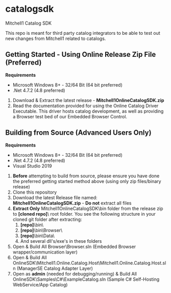 # catalogsdk
Mitchell1 Catalog SDK

This repo is meant for third party catalog integrators to be able to test out new changes from Mitchell1 related to catalogs.
## 


## Getting Started - Using Online Release Zip File (**Preferred**)

**Requirements**
* Microsoft Windows 8+ - 32/64 Bit (64 bit preferred)
* .Net 4.7.2 (4.8 preferred)

1. Download & Extract the latest release - **Mitchell1OnlineCatalogSDK.zip**
2. Read the documentation provided for using the Online Catalog Driver Executable. This driver hosts catalog development, as well as providing a Browser test bed of our Embedded Browser Control.

## Building from Source (**Advanced Users Only**)

**Requirements**
* Microsoft Windows 8+ - 32/64 Bit (64 bit preferred)
* .Net 4.7.2 (4.8 preferred)
* Visual Studio 2019

1. **Before** attempting to build from source, please ensure you have done the preferred getting started method above (using only zip files/binary release)
2. Clone this repository
3. Download the latest Release file named: **Mitchell1OnlineCatalogSDK.zip** - **Do not** extract all files
4. **Extract Only** Mitchell1OnlineCatalogSDK\\bin folder from the release zip to **[cloned repo]**\\ root folder. You see the following structure in your cloned git folder after extracting:
   1. **[repo]**\\bin\\
   2. **[repo]**\\bin\\Browser\\
   3. **[repo]**\\bin\\Data\\
   4. And several dll's/exe's in these folders
5. Open & Build All Browser\\Browser.sln (Embedded Browser wrapper/communication layer)
6. Open & Build All OnlineSDK\\Mitchell1.Online.Catalog.Host\\Mitchell1.Online.Catalog.Host.sln (ManagerSE Catalog Adapter Layer)
7. Open as **admin** (needed for debugging/running) & Build All OnlineSDK\\Samples\\C#\\ExampleCatalog.sln (Sample C# Self-Hosting WebService/App Catalog)